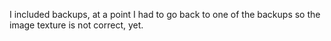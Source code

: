 I included backups, at a point I had to go back to one of the backups so the image texture is not correct, yet.
